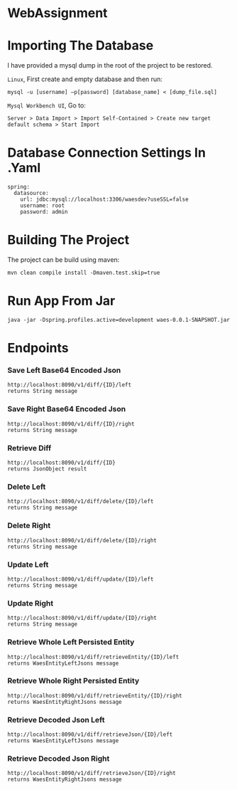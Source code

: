 # WebAssignment

# Importing The Database 
I have provided a mysql dump in the root of the project to be restored.

`Linux`, First create and empty database and then run:
  
```
mysql -u [username] –p[password] [database_name] < [dump_file.sql]

```

`Mysql Workbench UI`, Go to:
```
Server > Data Import > Import Self-Contained > Create new target default schema > Start Import

```
# Database Connection Settings In .Yaml 
```
spring:
  datasource:
    url: jdbc:mysql://localhost:3306/waesdev?useSSL=false
    username: root
    password: admin
```

# Building The Project
The project can be build using maven:

```
mvn clean compile install -Dmaven.test.skip=true

```

# Run App From Jar

```
java -jar -Dspring.profiles.active=development waes-0.0.1-SNAPSHOT.jar

```

# Endpoints

### Save Left Base64 Encoded Json
```
http://localhost:8090/v1/diff/{ID}/left
returns String message
```

### Save Right Base64 Encoded Json
```
http://localhost:8090/v1/diff/{ID}/right
returns String message
```

### Retrieve Diff 
```
http://localhost:8090/v1/diff/{ID}
returns JsonObject result
```

### Delete Left 
```
http://localhost:8090/v1/diff/delete/{ID}/left
returns String message
```

### Delete Right
```
http://localhost:8090/v1/diff/delete/{ID}/right
returns String message
```

### Update Left 
```
http://localhost:8090/v1/diff/update/{ID}/left
returns String message
```

### Update Right
```
http://localhost:8090/v1/diff/update/{ID}/right
returns String message
```

### Retrieve Whole Left Persisted Entity 
```
http://localhost:8090/v1/diff/retrieveEntity/{ID}/left
returns WaesEntityLeftJsons message
```

### Retrieve Whole Right Persisted Entity 
```
http://localhost:8090/v1/diff/retrieveEntity/{ID}/right
returns WaesEntityRightJsons message
```

### Retrieve Decoded Json Left
```
http://localhost:8090/v1/diff/retrieveJson/{ID}/left
returns WaesEntityLeftJsons message
```

### Retrieve Decoded Json Right
```
http://localhost:8090/v1/diff/retrieveJson/{ID}/right
returns WaesEntityRightJsons message
```
